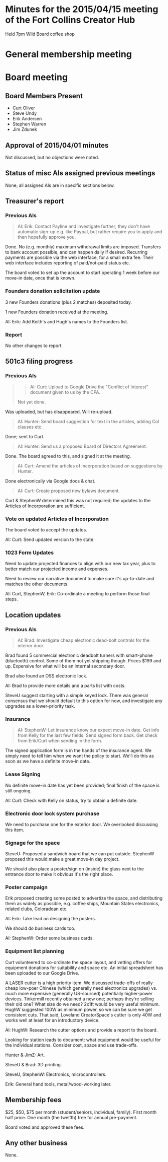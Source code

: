 # Minutes for the 2015/04/15 meeting of the Fort Collins Creator Hub

Held 7pm Wild Board coffee shop

# General membership meeting

# Board meeting

## Board Members Present

- Curt Oliver
- Steve Undy
- Erik Andersen
- Stephen Warren
- Jim Zdunek

## Approval of 2015/04/01 minutes

Not discussed, but no objections were noted.

## Status of misc AIs assigned previous meetings

None; all assigned AIs are in specific sections below.

## Treasurer's report

### Previous AIs

> AI: Erik: Contact Payline and investigate further; they don't have automatic
> sign-up e.g. like Paypal, but rather require you to apply and then hopefully
> approve you.

Done. No (e.g. monthly) maximum withdrawal limits are imposed. Transfers to
bank account possible, and can happen daily if desired. Recurring payments are
possible via the web interface, for a small extra fee. Their web interface
includes reporting of paid/not-paid status etc.

The board voted to set up the account to start operating 1 week before our
move-in date, once that is known.

### Founders donation solicitation update

3 new Founders donations (plus 2 matches) deposited today.

1 new Founders donation received at the meeting.

AI: Erik: Add Keith's and Hugh's names to the Founders list.

### Report

No other changes to report.

## 501c3 filing progress

### Previous AIs

> > AI: Curt: Upload to Google Drive the "Conflict of Interest" document given
> > to us by the CPA.
>
> Not yet done.

Was uploaded, but has disappeared. Will re-upload.

> AI: Hunter: Send board suggestion for text in the articles, adding CoI
> clauses etc.

Done; sent to Curt.

> AI: Hunter: Send us a proposed Board of Directors Agreement.

Done. The board agreed to this, and signed it at the meeting.

> AI: Curt: Amend the articles of incorporation based on suggestions by Hunter.

Done electronically via Google docs & chat.

> AI: Curt: Create proposed new bylaws document.

Curt & StephenW determined this was not required; the updates to the Articles
of Incorporation are sufficient.

### Vote on updated Articles of Incorporation

The board voted to accept the updates.

AI: Curt: Send updated version to the state.

### 1023 Form Updates

Need to update projected finances to align with our new tax year, plus to
better match our projected income and expenses.

Need to review our narrative document to make sure it's up-to-date and
matches the other documents.

AI: Curt, StephenW, Erik: Co-ordinate a meeting to perform those final steps.

## Location updates

### Previous AIs

> AI: Brad: Investigate cheap electronic dead-bolt controls for the interior
> door.

Brad found 5 commercial electronic deadbolt turners with smart-phone
(bluetooth) control. Some of them not yet shipping though. Prices $199 and up.
Expensive for what will be an internal secondary door.

Brad also found an OSS electronic lock.

AI: Brad to provide more details and a parts list with costs.

SteveU suggest starting with a simple keyed lock. There was general consensus
that we should default to this option for now, and investigate any upgrades as
a lower-priority task.

### Insurance

> AI: StephenW: Let insurance know our expect move-in date. Get info from
> Kelly for the last few fields. Send signed form back. Get check from
> Erik/Curt when sending in the form.

The signed application form is in the hands of the insurance agent. We simply
need to tell him when we want the policy to start. We'll do this as soon as
we have a definite move-in date.

### Lease Signing

No definite move-in date has yet been provided; final finish of the space is
still ongoing.

AI: Curt: Check with Kelly on status, try to obtain a definite date.

### Electronic door lock system purchase

We need to purchase one for the exterior door. We overlooked discussing this
item.

### Signage for the space

SteveU: Proposed a sandwich board that we can put outside. StephenW proposed
this would make a great move-in day project.

We should also place a poster/sign on (inside) the glass next to the entrance
door to make it obvious it's the right place.

### Poster campaign

Erik proposed creating some posted to advertize the space, and distributing
them as widely as possible, e.g. coffee ships, Mountain States electronics,
related clubs, Coloradoan etc.

AI: Erik: Take lead on designing the posters.

We should do business cards too.

AI: StephenW: Order some business cards.

### Equipment list planning

Curt volunteered to co-ordinate the space layout, and vetting offers for
equipment donations for suitability and space etc. An initial spreadsheet
has been uploaded to our Google Drive.

A LASER cutter is a high priority item. We discussed trade-offs of really
cheap low-poer Chinese (which generally need electronics upgrades) vs. much
more expensive (generally US-sourced) potentially higher-power devices.
Tinkermill recently obtained a new one; perhaps they're selling their old one?
What size do we need? 2x1ft would be very useful minimum. HughW suggested 100W
as minimum power, so we can be sure we get consistent cuts. That said, Loveland
CreatorSpace's cutter is only 40W and works well at least for an introductory
device.

AI: HughW: Research the cutter options and provide a report to the board.

Looking for station leads to document: what equipment would be useful for the
individual stations. Consider cost, space and use trade-offs.

Hunter & JimZ: Art.

SteveU & Brad: 3D printing.

SteveU, StephenW: Electronics, microcontrollers.

Erik: General hand tools, metal/wood-working later.

## Membership fees

$25, $50, $75 per month (student/seniors, individual, family).
First month half price.
One month (the twelfth) free for annual pre-payment.

Board voted and approved these fees.

## Any other business

None.
